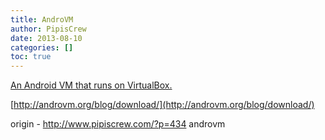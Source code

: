 ```yaml
---
title: AndroVM
author: PipisCrew
date: 2013-08-10
categories: []
toc: true
---
```


[An Android VM that runs on VirtualBox.](http://androvm.org/blog/download/)

[http://androvm.org/blog/download/](http://androvm.org/blog/download/)

origin - http://www.pipiscrew.com/?p=434 androvm